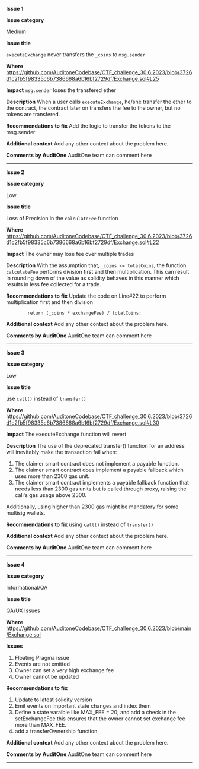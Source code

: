 **Issue 1**

**Issue category**

Medium

**Issue title**

`executeExchange` never transfers the `_coins` to `msg.sender`

**Where**
https://github.com/AuditoneCodebase/CTF_challenge_30.6.2023/blob/3726d1c2fb5f98335c6b7386668a6b16bf2729df/Exchange.sol#L25

**Impact**
`msg.sender` loses the transfered ether

**Description**
When a user calls `executeExchange`, he/she transfer the ether to the contract, the contract later on transfers the fee to the owner, but no tokens are transfered.

**Recommendations to fix**
Add the logic to transfer the tokens to the msg.sender

**Additional context**
Add any other context about the problem here.

**Comments by AuditOne**
AuditOne team can comment here

---
**Issue 2**

**Issue category**

Low

**Issue title**

Loss of Precision in the `calculateFee` function 

**Where**
https://github.com/AuditoneCodebase/CTF_challenge_30.6.2023/blob/3726d1c2fb5f98335c6b7386668a6b16bf2729df/Exchange.sol#L22

**Impact**
The owner may lose fee over multiple trades

**Description**
With the assumption that, `_coins <= totalCoins`, the function `calculateFee` performs division first and then multiplication.
This can result in rounding down of the value as solidity behaves in this manner which results in less fee collected for a trade.

**Recommendations to fix**
Update the code on Line#22 to perform multiplication first and then division

```
        return (_coins * exchangeFee) / totalCoins;
```

**Additional context**
Add any other context about the problem here.

**Comments by AuditOne**
AuditOne team can comment here

---
**Issue 3**

**Issue category**

Low

**Issue title**

use `call()` instead of `transfer()`

**Where**
https://github.com/AuditoneCodebase/CTF_challenge_30.6.2023/blob/3726d1c2fb5f98335c6b7386668a6b16bf2729df/Exchange.sol#L30

**Impact**
The executeExchange function will revert

**Description**
The use of the deprecated transfer() function for an address will inevitably make the transaction fail when:

1. The claimer smart contract does not implement a payable function.
2. The claimer smart contract does implement a payable fallback which uses more than 2300 gas unit.
3. The claimer smart contract implements a payable fallback function that needs less than 2300 gas units but is called through proxy, raising the call's gas usage above 2300.

Additionally, using higher than 2300 gas might be mandatory for some multisig wallets.

**Recommendations to fix**
using `call()` instead of `transfer()`

**Additional context**
Add any other context about the problem here.

**Comments by AuditOne**
AuditOne team can comment here

---

**Issue 4**

**Issue category**

Informational/QA

**Issue title**

QA/UX Issues

**Where**
https://github.com/AuditoneCodebase/CTF_challenge_30.6.2023/blob/main/Exchange.sol

**Issues**

1. Floating Pragma issue
2. Events are not emitted
3. Owner can set a very high exchange fee
4. Owner cannot be updated

**Recommendations to fix**

1. Update to latest solidity version
2. Emit events on important state changes and index them
3. Define a state varaible like MAX_FEE = 20; and add a check in the setExchangeFee this ensures that the owner cannot set  exchange fee more than MAX_FEE.
4. add a transferOwnership function

**Additional context**
Add any other context about the problem here.

**Comments by AuditOne**
AuditOne team can comment here

---

